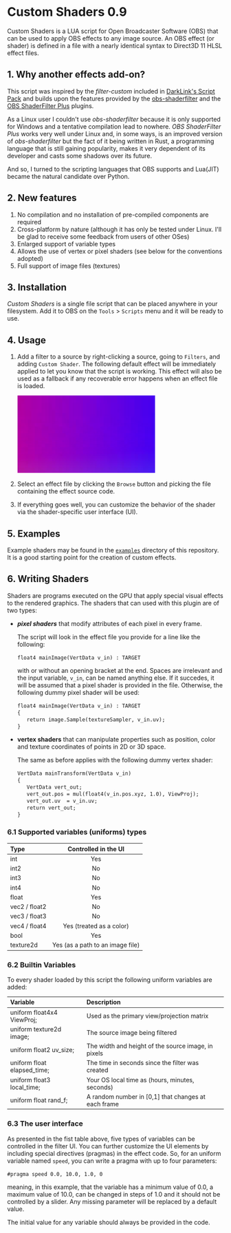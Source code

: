 # Custom Shaders 0.9

Custom Shaders is a LUA script for Open Broadcaster Software (OBS) that can be used to apply OBS effects to any image source. An OBS effect (or shader) is defined in a file with a nearly identical syntax to Direct3D 11 HLSL effect files.

## 1. Why another effects add-on?

This script was inspired by the *filter-custom* included in [DarkLink's Script Pack](https://obsproject.com/forum/resources/darklinks-script-pack.655/) and builds upon the features provided by the [obs-shaderfilter](https://obsproject.com/forum/resources/obs-shaderfilter.775/) and the [OBS ShaderFilter Plus](https://obsproject.com/forum/resources/obs-shaderfilter-plus.929/) plugins.

As a Linux user I couldn't use *obs-shaderfilter* because it is only supported for Windows and a tentative compilation lead to nowhere. *OBS ShaderFilter Plus* works very well under Linux and, in some ways, is an improved version of *obs-shaderfilter* but the fact of it being written in Rust, a programming language that is still gaining popularity, makes it very dependent of its developer and casts some shadows over its future.

And so, I turned to the scripting languages that OBS supports and Lua(JIT) became the natural candidate over Python.

## 2. New features

1.  No compilation and no installation of pre-compiled components are required
2.  Cross-platform by nature (although it has only be tested under Linux. I'll be glad to receive some feedback from users of other OSes)
3.  Enlarged support of variable types
4.  Allows the use of vertex or pixel shaders (see below for the conventions adopted)
5.  Full support of image files (textures)

## 3. Installation

*Custom Shaders* is a single file script that can be placed anywhere in your filesystem. Add it to OBS on the `Tools` \> `Scripts` menu and it will be ready to use.

## 4. Usage

1.  Add a filter to a source by right-clicking a source, going to `Filters`, and adding `Custom Shader`. The following default effect will be immediately applied to let you know that the script is working. This effect will also be used as a fallback if any recoverable error happens when an effect file is loaded.

    ![Default effect](default.webp)

2.  Select an effect file by clicking the `Browse` button and picking the file containing the effect source code.

3.  If everything goes well, you can customize the behavior of the shader via the shader-specific user interface (UI).

## 5. Examples

Example shaders may be found in the [`examples`](examples) directory of this repository. It is a good starting point for the creation of custom effects.

## 6. Writing Shaders

Shaders are programs executed on the GPU that apply special visual effects to the rendered graphics. The shaders that can used with this plugin are of two types:

-   ***pixel shaders*** that modify attributes of each pixel in every frame.

    The script will look in the effect file you provide for a line like the following:

    ``` {.hlsl}
    float4 mainImage(VertData v_in) : TARGET
    ```

    with or without an opening bracket at the end. Spaces are irrelevant and the input variable, `v_in`, can be named anything else. If it succedes, it will be assumed that a pixel shader is provided in the file. Otherwise, the following dummy pixel shader will be used:

    ``` {.hlsl}
    float4 mainImage(VertData v_in) : TARGET
    {
       return image.Sample(textureSampler, v_in.uv);
    }
    ```

-   **vertex shaders** that can manipulate properties such as position, color and texture coordinates of points in 2D or 3D space.

    The same as before applies with the following dummy vertex shader:

    ``` {.hlsl}
    VertData mainTransform(VertData v_in)
    {
       VertData vert_out;
       vert_out.pos = mul(float4(v_in.pos.xyz, 1.0), ViewProj);
       vert_out.uv  = v_in.uv;
       return vert_out;
    }
    ```

### 6.1 Supported variables (uniforms) types

| Type          |       Controlled in the UI       |
|:--------------|:--------------------------------:|
| int           |               Yes                |
| int2          |                No                |
| int3          |                No                |
| int4          |                No                |
| float         |               Yes                |
| vec2 / float2 |                No                |
| vec3 / float3 |                No                |
| vec4 / float4 |     Yes (treated as a color)     |
| bool          |               Yes                |
| texture2d     | Yes (as a path to an image file) |

### 6.2 Builtin Variables

To every shader loaded by this script the following uniform variables are added:

| Variable                    | Description                                         |
|:----------------------------|:----------------------------------------------------|
| uniform float4x4 ViewProj;  | Used as the primary view/projection matrix          |
| uniform texture2d image;    | The source image being filtered                     |
| uniform float2 uv_size;     | The width and height of the source image, in pixels |
| uniform float elapsed_time; | The time in seconds since the filter was created    |
| uniform float3 local_time;  | Your OS local time as (hours, minutes, seconds)     |
| uniform float rand_f;       | A random number in [0,1] that changes at each frame |

### 6.3 The user interface

As presented in the fist table above, five types of variables can be controlled in the filter UI. You can further customize the UI elements by including special directives (pragmas) in the effect code. So, for an uniform variable named `speed`, you can write a pragma with up to four parameters:

``` {.hlsl}
#pragma speed 0.0, 10.0, 1.0, 0
```

meaning, in this example, that the variable has a minimum value of 0.0, a maximum value of 10.0, can be changed in steps of 1.0 and it should not be controlled by a slider. Any missing parameter will be replaced by a default value.

The initial value for any variable should always be provided in the code.
